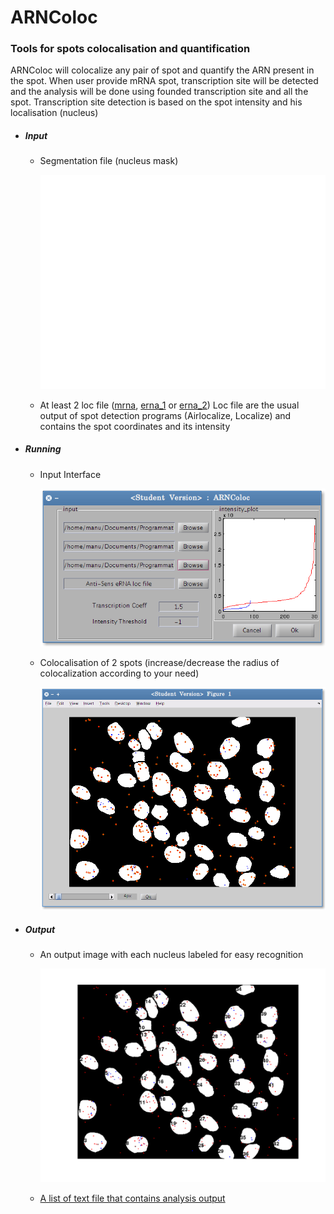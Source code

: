 ARNColoc
========

### Tools for spots colocalisation and quantification

ARNColoc will colocalize any pair of spot and quantify the ARN present in the spot.
When user provide mRNA spot, transcription site will be detected and the analysis will be done using founded transcription site and all the spot.
Transcription site detection is based on the spot intensity and his localisation (nucleus)


* ##### Input
    
    * Segmentation file (nucleus mask)
    
        ![alt tag](example/input/mask_for_display.png)
        
    * At least 2 loc file ([mrna](example/input/mRNA.loc), [erna_1](example/input/s_eRNA.loc) or [erna_2](example/input/as_eRNA.loc))
        Loc file are the usual output of spot detection programs (Airlocalize, Localize) and contains the spot coordinates and its intensity


* ##### Running

    * Input Interface 
    
        ![alt tag](example/ARNColoc.png)
        
    
    * Colocalisation of 2 spots (increase/decrease the radius of colocalization according to your need)
    
        ![alt tag](example/colocalization.png)



* ##### Output
    * An output image with each nucleus labeled for easy recognition
    
        ![alt tag](example/output/final_label.png)
    
    * [A list of text file that contains analysis output](example/output/)
    
    





